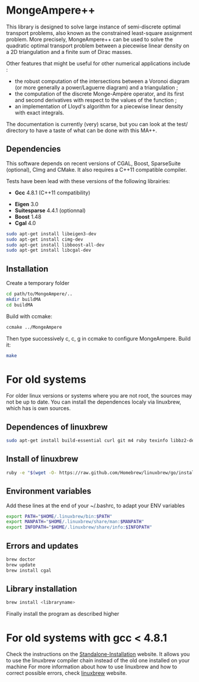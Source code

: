 MongeAmpere++
====================

This library is designed to solve large instance of semi-discrete optimal transport problems, also known as
the constrained least-square assignment problem. More precisely, MongeAmpere++ can be used to solve the quadratic
optimal transport problem between a piecewise linear density on a 2D triangulation and a finite sum of Dirac masses.

Other features that might be useful for other numerical applications include :

* the robust computation of the intersections between a Voronoi diagram (or more generally a power/Laguerre diagram)
  and a triangulation ;
* the computation of the discrete Monge-Ampère operator, and its first and second derivatives with respect to the values
  of the function ; 
* an implementation of Lloyd's algorithm for a piecewise linear density with exact integrals.

The documentation is currently (very) scarse, but you can look at the test/ directory to have a taste of what can be 
done with this MA++.

Dependencies
------------

This software depends on recent versions of CGAL, Boost, SparseSuite (optional), CImg and CMake. It also requires a C++11
compatible compiler.

Tests have been lead with these versions of the following librairies:

* **Gcc** 4.8.1 (C++11 compatibility)
+ **Eigen** 3.0
+ **Suitesparse** 4.4.1 (optionnal)
+ **Boost** 1.48
+ **Cgal** 4.0

``` sh
sudo apt-get install libeigen3-dev
sudo apt-get install cimg-dev
sudo apt-get install libboost-all-dev
sudo apt-get install libcgal-dev
```

Installation
------------

Create a temporary folder

``` sh
cd path/to/MongeAmpere/..
mkdir buildMA
cd buildMA
```

Build with ccmake:

``` sh
ccmake ../MongeAmpere
```

Then type successively c, c, g in ccmake to configure MongeAmpere. Build it:

``` sh
make
```

# For old systems

For older linux versions or systems where you are not root, the sources may not be up to date. You can install the dependences localy via linuxbrew, which has is own sources.

Dependences of linuxbrew
------------------------

``` sh
sudo apt-get install build-essential curl git m4 ruby texinfo libbz2-dev libcurl4-openssl-dev libexpat-dev libncurses-dev zlib1g-dev
```

Install of linuxbrew
--------------------

``` sh
ruby -e "$(wget -O- https://raw.github.com/Homebrew/linuxbrew/go/install)"
```

Environment variables
---------------------

Add these lines at the end of your ~/.bashrc, to adapt your ENV variables

``` sh
export PATH="$HOME/.linuxbrew/bin:$PATH"
export MANPATH="$HOME/.linuxbrew/share/man:$MANPATH"
export INFOPATH="$HOME/.linuxbrew/share/info:$INFOPATH"
```

Errors and updates
------------------

``` sh
brew doctor
brew update
brew install cgal
```

Library installation
--------------------

``` sh
brew install <libraryname>
```

Finally install the program as described higher

# For old systems with gcc < 4.8.1

Check the instructions on the [Standalone-Installation](https://github.com/Homebrew/linuxbrew/wiki/Standalone-Installation) website.
It allows you to use the linuxbrew compiler chain instead of the old one installed on your machine
For more information about how to use linuxbrew and how to correct possible errors, check [linuxbrew](https://github.com/Homebrew/linuxbrew/) website.
